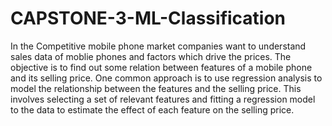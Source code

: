 # CAPSTONE-3-ML-Classification

In the Competitive mobile phone market companies want to understand sales data of moblie phones and factors which drive the prices. The objective is to find out some relation between features of a mobile phone and its selling price. One common approach is to use regression analysis to model the relationship between the features and the selling price. This involves selecting a set of relevant features and fitting a regression model to the data to estimate the effect of each feature on the selling price.
